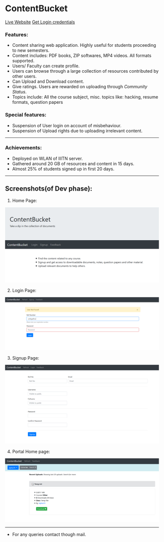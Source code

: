 # ContentBucket

[Live Website](https://bluebarrel.000webhostapp.com/contentbucket/)
[Get Login credentials](https://docs.google.com/forms/d/e/1FAIpQLScZY_LVShl0eI-Vn-kqNFQ9DZ7-7nPJCgRjScf6L_-ByPR8wA/viewform?usp=sf_link)

### Features:
- Content sharing web application. Highly useful for students proceeding to new semesters.
- Content includes: PDF books, ZIP softwares, MP4 videos. All formats supported.
- Users/ Faculty can create profile.
- Users can browse through a large collection of resources contributed by other users.
- Can Upload and Download content.
- Give ratings. Users are rewarded on uploading through _Community Status_.
- Topics include: All the course subject, misc. topics like: hacking, resume formats, question papers

### Special features:
- Suspension of User login on account of misbehaviour.
- Suspension of Upload rights due to uploading irrelevant content.

---

### Achievements:
- Deployed on WLAN of IIITN server.
- Gathered around 20 GB of resources and content in 15 days.
- Almost 25% of students signed up in first 20 days.

---

## Screenshots(of Dev phase):

1. Home Page:

![Home Page](https://github.com/alpha74/ContentBucket/blob/master/screenshots/home_page.png)

2. Login Page:

![Home Page](https://github.com/alpha74/ContentBucket/blob/master/screenshots/login_page.png)

3. Signup Page:

![Home Page](https://github.com/alpha74/ContentBucket/blob/master/screenshots/signup_page.png)

4. Portal Home page:

![Home Page](https://github.com/alpha74/ContentBucket/blob/master/screenshots/portal_home_page.png)


---

- For any queries contact though mail.
